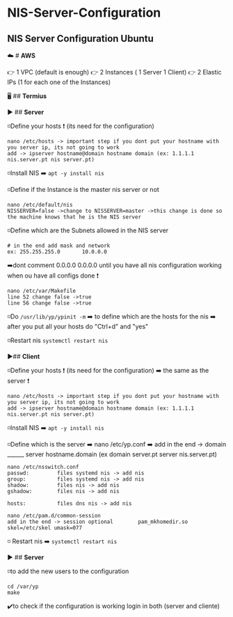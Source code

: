 # NIS-Server-Configuration

## NIS Server Configuration Ubuntu

☁️ # **AWS**

👉 1 VPC (default is enough)
👉 2 Instances ( 1 Server 1 Client)
👉 2 Elastic IPs (1 for each one of the Instances)


🖥️ ## **Termius**

▶️ ## **Server**

◽Define your hosts ❗ (its need for the configuration)

```
nano /etc/hosts -> important step if you dont put your hostname with you server ip, its not going to work
add -> ipserver hostname@domain hostname domain (ex: 1.1.1.1 nis.server.pt nis server.pt)

```
◽Install NIS ➡️ `apt -y install nis`

◽Define if the Instance is the master nis server or not

```
nano /etc/default/nis
NISSERVER=false ->change to NISSERVER=master ->this change is done so the machine knows that he is the NIS server

```
◽Define which are the Subnets allowed in the NIS server

```
# in the end add mask and network
ex: 255.255.255.0		10.0.0.0

```
➡️dont comment 0.0.0.0 0.0.0.0 until you have all nis configuration working when ou have all configs done ❗

```
nano /etc/var/Makefile
line 52 change false ->true
line 56 change false ->true

```
◽Do `/usr/lib/yp/ypinit -m` ➡️ to define which are the hosts for the nis ➡️ after you put all your hosts do "Ctrl+d" and "yes" 

◽Restart nis `systemctl restart nis`


▶️## **Client**

◽Define your hosts ❗ (its need for the configuration) ➡️ the same as the server ❗

```
nano /etc/hosts -> important step if you dont put your hostname with you server ip, its not going to work
add -> ipserver hostname@domain hostname domain (ex: 1.1.1.1 nis.server.pt nis server.pt)

```
◽Install NIS ➡️ `apt -y install nis`

◽Define which is the server ➡️ nano /etc/yp.conf ➡️ add in the end -> domain ______ server hostname.domain (ex domain server.pt server nis.server.pt)

```
nano /etc/nsswitch.conf
passwd:         files systemd nis -> add nis
group:          files systemd nis -> add nis
shadow:         files nis -> add nis
gshadow:        files nis -> add nis

hosts:          files dns nis -> add nis

```

```
nano /etc/pam.d/common-session
add in the end -> session optional        pam_mkhomedir.so skel=/etc/skel umask=077

```

◽ Restart nis ➡️ `systemctl restart nis` 


▶️ ## **Server**

◽to add the new users to the configuration

```
cd /var/yp
make

```

✔️to check if the configuration is working login in both (server and cliente) 
